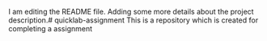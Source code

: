 I am editing the README file. Adding some more details about the project description.# quicklab-assignment
This is a repository which is created for completing a assignment
